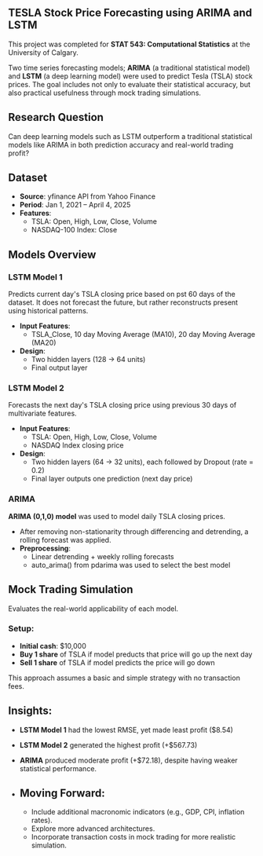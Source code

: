 ## TESLA Stock Price Forecasting using ARIMA and LSTM ##

This project was completed for **STAT 543: Computational Statistics** at the University of Calgary.

Two time series forecasting models; **ARIMA** (a traditional statistical model) and **LSTM** (a deep learning model) were used to predict Tesla (TSLA) stock prices. 
The goal includes not only to evaluate their statistical accuracy, but also practical usefulness through mock trading simulations. 

## Research Question
Can deep learning models such as LSTM outperform a traditional statistical models like ARIMA in both prediction accuracy and real-world trading profit?

## Dataset
- **Source**: yfinance API from Yahoo Finance
- **Period**: Jan 1, 2021 – April 4, 2025
- **Features**:
  - TSLA: Open, High, Low, Close, Volume
  - NASDAQ-100 Index: Close
  
## Models Overview

### **LSTM Model 1**
Predicts current day's TSLA closing price based on pst 60 days of the dataset. It does not forecast the future, but rather reconstructs present using historical patterns.

  - **Input Features**:
    - TSLA_Close, 10 day Moving Average (MA10), 20 day Moving Average (MA20)
  - **Design**:
    - Two hidden layers (128 -> 64 units)
    - Final output layer


### **LSTM Model 2**
Forecasts the next day's TSLA closing price using previous 30 days of multivariate features.
 
  - **Input Features**:
    - TSLA: Open, High, Low, Close, Volume
    - NASDAQ Index closing price
  - **Design**:
      - Two hidden layers (64 -> 32 units), each followed by Dropout (rate = 0.2)
      - Final layer outputs one prediction (next day price)


### **ARIMA**
**ARIMA (0,1,0) model** was used to model daily TSLA closing prices.

  - After removing non-stationarity through differencing and detrending, a rolling forecast was applied.
  - **Preprocessing**:
    - Linear detrending + weekly rolling forecasts
    - auto_arima() from pdarima was used to select the best model
     
## Mock Trading Simulation
Evaluates the real-world applicability of each model.

### Setup:
- **Initial cash**: $10,000
- **Buy 1 share** of TSLA if model preducts that price will go up the next day
- **Sell 1 share** of TSLA if model predicts the price will go down

This approach assumes a basic and simple strategy with no transaction fees. 

## Insights:
- **LSTM Model 1** had the lowest RMSE, yet made least profit ($8.54)
- **LSTM Model 2** generated the highest profit (+$567.73)
- **ARIMA** produced moderate profit (+$72.18), despite having weaker statistical performance.

- ## Moving Forward:
  - Include additional macronomic indicators (e.g., GDP, CPI, inflation rates).
  - Explore more advanced architectures.
  - Incorporate transaction costs in mock trading for more realistic simulation.
